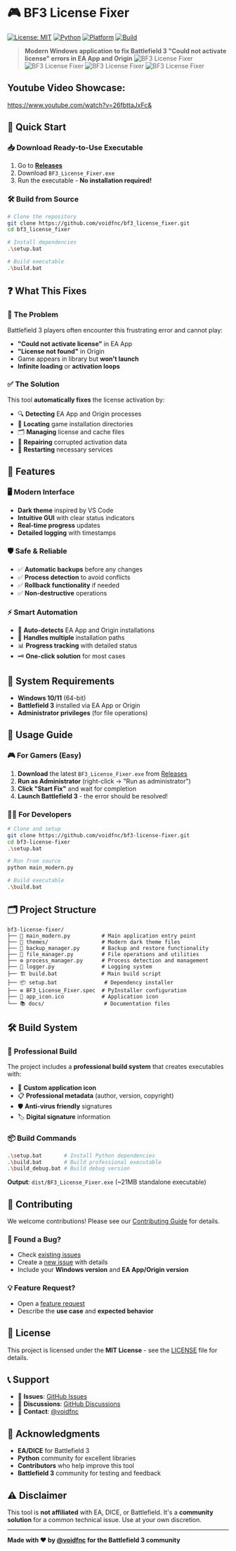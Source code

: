 # 🎮 BF3 License Fixer

[![License: MIT](https://img.shields.io/badge/License-MIT-yellow.svg)](https://opensource.org/licenses/MIT)
[![Python](https://img.shields.io/badge/Python-3.8+-blue.svg)](https://www.python.org/)
[![Platform](https://img.shields.io/badge/Platform-Windows-lightgrey.svg)](https://www.microsoft.com/windows)
[![Build](https://img.shields.io/badge/Build-Passing-green.svg)]()

> **Modern Windows application to fix Battlefield 3 "Could not activate license" errors in EA App and Origin**
![BF3 License Fixer](assets/image.png)
![BF3 License Fixer](assets/image2.png)
![BF3 License Fixer](assets/image3.png)
![BF3 License Fixer](assets/image4.png)

## Youtube Video Showcase:
https://www.youtube.com/watch?v=26fbttaJxFc&


## 🚀 **Quick Start**

### 📥 **Download Ready-to-Use Executable**
1. Go to [**Releases**](../../releases)
2. Download `BF3_License_Fixer.exe`
3. Run the executable - **No installation required!**

### 🛠️ **Build from Source**
```bash
# Clone the repository
git clone https://github.com/voidfnc/bf3_license_fixer.git
cd bf3_license_fixer

# Install dependencies
.\setup.bat

# Build executable
.\build.bat
```

## ❓ **What This Fixes**

### 🎯 **The Problem**
Battlefield 3 players often encounter this frustrating error and cannot play:
- **"Could not activate license"** in EA App
- **"License not found"** in Origin
- Game appears in library but **won't launch**
- **Infinite loading** or **activation loops**

### ✅ **The Solution**
This tool **automatically fixes** the license activation by:
- 🔍 **Detecting** EA App and Origin processes
- 📁 **Locating** game installation directories
- 🗂️ **Managing** license and cache files
- 🔧 **Repairing** corrupted activation data
- 🔄 **Restarting** necessary services

## 🎨 **Features**

### 🖥️ **Modern Interface**
- **Dark theme** inspired by VS Code
- **Intuitive GUI** with clear status indicators  
- **Real-time progress** updates
- **Detailed logging** with timestamps

### 🛡️ **Safe & Reliable**
- ✅ **Automatic backups** before any changes
- ✅ **Process detection** to avoid conflicts
- ✅ **Rollback functionality** if needed
- ✅ **Non-destructive** operations

### ⚡ **Smart Automation**
- 🎯 **Auto-detects** EA App and Origin installations
- 🔄 **Handles multiple** installation paths
- 📊 **Progress tracking** with detailed status
- 🗝️ **One-click solution** for most cases

## 🔧 **System Requirements**

- **Windows 10/11** (64-bit)
- **Battlefield 3** installed via EA App or Origin
- **Administrator privileges** (for file operations)

## 📖 **Usage Guide**

### 🎮 **For Gamers (Easy)**
1. **Download** the latest `BF3_License_Fixer.exe` from [Releases](../../releases)
2. **Run as Administrator** (right-click → "Run as administrator")
3. **Click "Start Fix"** and wait for completion
4. **Launch Battlefield 3** - the error should be resolved!

### 👨‍💻 **For Developers**
```bash
# Clone and setup
git clone https://github.com/voidfnc/bf3-license-fixer.git
cd bf3-license-fixer
.\setup.bat

# Run from source
python main_modern.py

# Build executable
.\build.bat
```

## 🗂️ **Project Structure**
```
bf3-license-fixer/
├── 🎯 main_modern.py          # Main application entry point
├── 🎨 themes/                 # Modern dark theme files
├── 🔧 backup_manager.py       # Backup and restore functionality
├── 📁 file_manager.py         # File operations and utilities
├── ⚙️ process_manager.py      # Process detection and management
├── 📝 logger.py               # Logging system
├── 🏗️ build.bat              # Main build script
├── 📦 setup.bat               # Dependency installer
├── ⚙️ BF3_License_Fixer.spec  # PyInstaller configuration
├── 🎨 app_icon.ico            # Application icon
└── 📚 docs/                   # Documentation files
```

## 🛠️ **Build System**

### 🚀 **Professional Build**
The project includes a **professional build system** that creates executables with:
- 🎨 **Custom application icon**
- 📋 **Professional metadata** (author, version, copyright)
- 🛡️ **Anti-virus friendly** signatures
- 🏷️ **Digital signature** information

### 📦 **Build Commands**
```bash
.\setup.bat       # Install Python dependencies
.\build.bat       # Build professional executable
.\build_debug.bat # Build debug version
```

**Output**: `dist/BF3_License_Fixer.exe` (~21MB standalone executable)

## 🤝 **Contributing**

We welcome contributions! Please see our [Contributing Guide](CONTRIBUTING.md) for details.

### 🐛 **Found a Bug?**
- Check [existing issues](../../issues)
- Create a [new issue](../../issues/new) with details
- Include your **Windows version** and **EA App/Origin version**

### 💡 **Feature Request?**
- Open a [feature request](../../issues/new)
- Describe the **use case** and **expected behavior**

## 📝 **License**

This project is licensed under the **MIT License** - see the [LICENSE](LICENSE) file for details.

## 📞 **Support**

- 🐛 **Issues**: [GitHub Issues](../../issues)
- 💬 **Discussions**: [GitHub Discussions](../../discussions)  
- 📧 **Contact**: [@voidfnc](https://github.com/voidfnc)

## 🙏 **Acknowledgments**

- **EA/DICE** for Battlefield 3
- **Python** community for excellent libraries
- **Contributors** who help improve this tool
- **Battlefield 3** community for testing and feedback

## ⚠️ **Disclaimer**

This tool is **not affiliated** with EA, DICE, or Battlefield. It's a **community solution** for a common technical issue. Use at your own discretion.

---

**Made with ❤️ by [@voidfnc](https://github.com/voidfnc) for the Battlefield 3 community**
